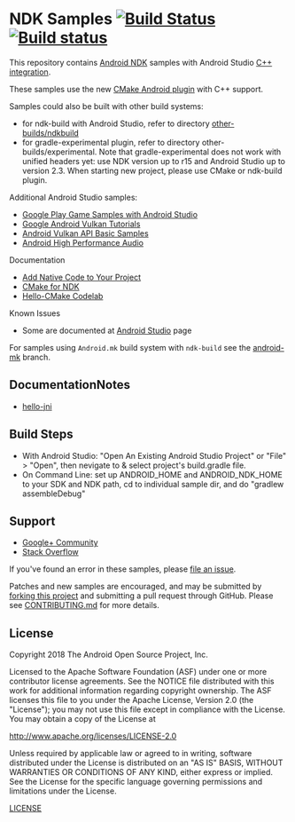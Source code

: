 NDK Samples [![Build Status](https://travis-ci.org/googlesamples/android-ndk.svg?branch=master)](https://travis-ci.org/googlesamples/android-ndk) [![Build status](https://ci.appveyor.com/api/projects/status/48tbtqwg4heytmnq?svg=true)](https://ci.appveyor.com/project/proppy/android-ndk)
===========

This repository contains [Android NDK][0] samples with Android Studio [C++ integration](https://www.youtube.com/watch?v=f7ihSQ44WO0&feature=youtu.be).

These samples use the new [CMake Android plugin](https://developer.android.com/studio/projects/add-native-code.html) with C++ support.

Samples could also be built with other build systems:
- for ndk-build with Android Studio, refer to directory [other-builds/ndkbuild](https://github.com/googlesamples/android-ndk/tree/master/other-builds/ndkbuild)
- for gradle-experimental plugin, refer to directory other-builds/experimental. Note that gradle-experimental does not work with unified headers yet: use NDK version up to r15 and Android Studio up to version 2.3. When starting new project, please use CMake or ndk-build plugin.

Additional Android Studio samples:    
- [Google Play Game Samples with Android Studio](https://github.com/playgameservices/cpp-android-basic-samples)
- [Google Android Vulkan Tutorials](https://github.com/googlesamples/android-vulkan-tutorials)
- [Android Vulkan API Basic Samples](https://github.com/googlesamples/vulkan-basic-samples)
- [Android High Performance Audio](https://github.com/googlesamples/android-audio-high-performance)	

Documentation
- [Add Native Code to Your Project](https://developer.android.com/studio/projects/add-native-code.html)
- [CMake for NDK](https://developer.android.com/ndk/guides/cmake.html)
- [Hello-CMake Codelab](https://codelabs.developers.google.com/codelabs/android-studio-cmake/index.html)

Known Issues
- Some are documented at [Android Studio](http://tools.android.com/knownissues) page

For samples using `Android.mk` build system with `ndk-build` see the [android-mk](https://github.com/googlesamples/android-ndk/tree/android-mk) branch.

DocumentationNotes
------------------
- [hello-jni](https://github.com/a284628487/android-ndk/_notes/01_hello-jni.md)

Build Steps
----------
- With Android Studio: "Open An Existing Android Studio Project" or "File" > "Open", then nevigate to & select project's build.gradle file.
- On Command Line: set up ANDROID_HOME and ANDROID_NDK_HOME to your SDK and NDK path, cd to individual sample dir, and do "gradlew assembleDebug"

 
Support
-------

- [Google+ Community](https://plus.google.com/communities/105153134372062985968)
- [Stack Overflow](http://stackoverflow.com/questions/tagged/android)

If you've found an error in these samples, please [file an issue](https://github.com/googlesamples/android-ndk/issues/new).

Patches and new samples are encouraged, and may be submitted by [forking this project](https://github.com/googlesamples/android-ndk/fork) and
submitting a pull request through GitHub. Please see [CONTRIBUTING.md](CONTRIBUTING.md) for more details.

License
-------

Copyright 2018 The Android Open Source Project, Inc.

Licensed to the Apache Software Foundation (ASF) under one or more contributor
license agreements.  See the NOTICE file distributed with this work for
additional information regarding copyright ownership.  The ASF licenses this
file to you under the Apache License, Version 2.0 (the "License"); you may not
use this file except in compliance with the License.  You may obtain a copy of
the License at

http://www.apache.org/licenses/LICENSE-2.0

Unless required by applicable law or agreed to in writing, software
distributed under the License is distributed on an "AS IS" BASIS, WITHOUT
WARRANTIES OR CONDITIONS OF ANY KIND, either express or implied.  See the
License for the specific language governing permissions and limitations under
the License.

[LICENSE](LICENSE)

[0]: https://developer.android.com/ndk
